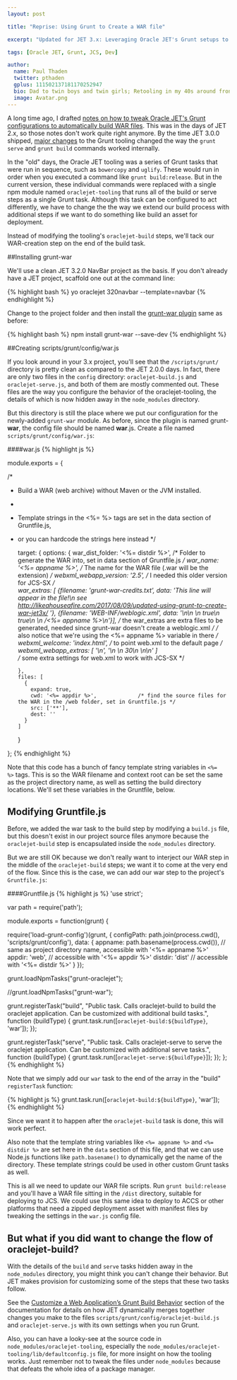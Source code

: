 ```yaml
---
layout: post

title: "Reprise: Using Grunt to Create a WAR file"

excerpt: "Updated for JET 3.x: Leveraging Oracle JET's Grunt setups to create a WAR file from the release:build process to deploy a JET project to Java Cloud"

tags: [Oracle JET, Grunt, JCS, Dev]

author:
  name: Paul Thaden
  twitter: pthaden
  gplus: 111502137181170252947 
  bio: Dad to twin boys and twin girls; Retooling in my 40s around front-end dev and JavaScript; Oracle CX Apps Sales Consultant; all-around guy
  image: Avatar.png
---
```


A long time ago, I drafted [notes on how to tweak Oracle JET's Grunt configurations to automatically build WAR files](http://likeahouseafire.com/2016/04/22/using-grunt-to-create-war/). This was in the days of JET 2.x, so those notes don't work quite right anymore.  By the time JET 3.0.0 shipped, [major changes](http://www.oracle.com/webfolder/technetwork/jet-300/globalSupport-releaseNotes.html#tooling_changes) to the Grunt tooling changed the way the `grunt serve` and `grunt build` commands worked internally.

In the "old" days, the Oracle JET tooling was a series of Grunt tasks that were run in sequence, such as `bowercopy` and `uglify`.  These would run in order when you executed a command like `grunt build:release`.  But in the current version, these individual commands were replaced with a single npm module named `oraclejet-tooling` that runs all of the build or serve steps as a single Grunt task.  Although this task can be configured to act differently, we have to change the the way we extend our build process with additional steps if we want to do something like build an asset for deployment.

Instead of modifying the tooling's `oraclejet-build` steps, we'll tack our WAR-creation step on the end of the build task.

##Installing grunt-war

We'll use a clean JET 3.2.0 NavBar project as the basis.  If you don't already have a JET project, scaffold one out at the command line:

{% highlight bash %}
yo oraclejet 320navbar --template=navbar
{% endhighlight %}

Change to the project folder and then install the [grunt-war plugin](https://www.npmjs.com/package/grunt-war) same as before:

{% highlight bash %}
npm install grunt-war --save-dev
{% endhighlight %}


##Creating scripts/grunt/config/war.js

If you look around in your 3.x project, you'll see that the `/scripts/grunt/` directory is pretty clean as compared to the JET 2.0.0 days.  In fact, there are only two files in the `config` directory: `oraclejet-build.js` and `oraclejet-serve.js`, and both of them are mostly commented out.  These files are the way you configure the behavior of the oraclejet-tooling, the details of which is now hidden away in the `node_modules` directory.

But this directory is still the place where we put our configuration for the newly-added `grunt-war` module.  As before, since the plugin is named grunt-**war**, the config file should be named **war**.js.  Create a file named `scripts/grunt/config/war.js`:

####war.js
{% highlight js %}

module.exports =  {
 
  /*
   * Build a WAR (web archive) without Maven or the JVM installed.
   *
   * Template strings in the <%= %> tags are set in the data section of Gruntfile.js,
   *  or you can hardcode the strings here instead
   */
      
        target: {
          options: {
            war_dist_folder: '<%= distdir %>',      /* Folder to generate the WAR into, set in data section of Gruntfile.js */
            war_name: '<%= appname %>',            /* The name for the WAR file (.war will be the extension) */
            webxml_webapp_version: '2.5', /* I needed this older version for JCS-SX */  
            war_extras: [ {filename: 'grunt-war-credits.txt', data: 'This line will appear in the file!\n see http://likeahouseafire.com/2017/08/09/updated-using-grunt-to-create-war-jet3x/ '}, 
                          {filename: 'WEB-INF/weblogic.xml', data: '<?xml version="1.0" encoding="UTF-8"?>\n<weblogic-web-app xmlns="http://www.bea.com/ns/weblogic/90" xmlns:j2ee="http://java.sun.com/xml/ns/j2ee" xmlns:xsi="http://www.w3.org/2001/XMLSchema-instance" xsi:schemaLocation="http://www.bea.com/ns/weblogic/90 http://www.bea.com/ns/weblogic/90/weblogic-web-app.xsd">\n  <jsp-descriptor>\n    <keepgenerated>true</keepgenerated>\n    <debug>true</debug>\n  </jsp-descriptor>\n  <context-root>/<%= appname %></context-root>\n</weblogic-web-app>'}],
                                          /* the war_extras are extra files to be generated, needed since grunt-war doesn't create a weblogic.xml */                                          /* also notice that we're using the <%= appname %> variable in there */  
            webxml_welcome: 'index.html', /* to point web.xml to the default page */
            webxml_webapp_extras: [ '<login-config />\n', '<session-config>\n    <session-timeout>\n    30\n    </session-timeout>\n</session-config>\n' ]  
                                          /* some extra settings for web.xml to work with JCS-SX */

          },
          files: [
            {
              expand: true,
              cwd: '<%= appdir %>',             /* find the source files for the WAR in the /web folder, set in Gruntfile.js */
              src: ['**'],
              dest: ''
            }
          ]
        }
     
  
  
};
{% endhighlight %}

Note that this code has a bunch of fancy template string variables in `<%=  %>` tags.  This is so the WAR filename and context root can be set the same as the project directory name, as well as setting the build directory locations.  We'll set these variables in the Gruntfile, below.

## Modifying Gruntfile.js

Before, we added the war task to the build step by modifying a `build.js` file, but this doesn't exist in our project source files anymore because the `oraclejet-build` step is encapsulated inside the `node_modules` directory.

But we are still OK because we don't really want to interject our WAR step in the middle of the `oraclejet-build` steps; we want it to come at the very end of the flow.  Since this is the case, we can add our war step to the project's `Gruntfile.js`:

####Gruntfile.js
{% highlight js %}
'use strict';

var path = require('path');

module.exports = function(grunt) {

  require('load-grunt-config')(grunt, {
    configPath: path.join(process.cwd(), 'scripts/grunt/config'),
    data: {
      appname: path.basename(process.cwd()),  // same as project directory name, accessible with '<%= appname %>'
      appdir: 'web',  // accessible with '<%= appdir %>'
      distdir: 'dist'  // accessible with '<%= distdir %>'
    }
  });

  grunt.loadNpmTasks("grunt-oraclejet");

  //grunt.loadNpmTasks("grunt-war");

  grunt.registerTask("build", "Public task. Calls oraclejet-build to build the oraclejet application. Can be customized with additional build tasks.", function (buildType) {
    grunt.task.run([`oraclejet-build:${buildType}`, 'war']);
  });

  grunt.registerTask("serve", "Public task. Calls oraclejet-serve to serve the oraclejet application. Can be customized with additional serve tasks.", function (buildType) {
    grunt.task.run([`oraclejet-serve:${buildType}`]);
  }); 
};
{% endhighlight %}


Note that we simply add our `war` task to the end of the array in the "build" `registerTask` function:

{% highlight js %}
    grunt.task.run([`oraclejet-build:${buildType}`, 'war']);
{% endhighlight %}

Since we want it to happen after the `oraclejet-build` task is done, this will work perfect.

Also note that the template string variables like `<%= appname %>` and `<%= distdir %>` are set here in the `data` section of this file, and that we can use Node.js functions like `path.basename()` to dynamically get the name of the directory.  These template strings could be used in other custom Grunt tasks as well.

This is all we need to update our WAR file scripts.  Run `grunt build:release` and you'll have a WAR file sitting in the `/dist` directory, suitable for deploying to JCS.  We could use this same idea to deploy to ACCS or other platforms that need a zipped deployment asset with manifest files by tweaking the settings in the `war.js` config file.




## But what if you did want to change the flow of oraclejet-build?

With the details of the `build` and `serve` tasks hidden away in the `node_modules` directory, you might think you can't change their behavior.  But JET makes provision for customizing some of the steps that these two tasks follow.

See the [Customize a Web Application’s Grunt Build Behavior](http://docs.oracle.com/middleware/jet320/jet/developer/GUID-ACB7BD4E-BAAC-4A9E-B52A-6B2933CD222C.htm#GUID-35A28E14-A97E-48A6-8C0D-64E9E5DF77AB) section of the documentation for details on how JET dynamically merges together changes you make to the files `scripts/grunt/config/oraclejet-build.js` and `oraclejet-serve.js` with its own settings when you run Grunt.  

Also, you can have a looky-see at the source code in `node_modules/oraclejet-tooling`, especially the `node_modules/oraclejet-tooling/lib/defaultconfig.js` file, for more insight on how the tooling works.  Just remember not to tweak the files under `node_modules` because that defeats the whole idea of a package manager. 





